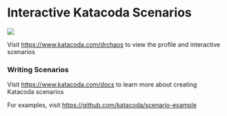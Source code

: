 # Interactive Katacoda Scenarios

[![](http://shields.katacoda.com/katacoda/drchaos/count.svg)](https://www.katacoda.com/drchaos "Get your profile on Katacoda.com")

Visit https://www.katacoda.com/drchaos to view the profile and interactive scenarios

### Writing Scenarios
Visit https://www.katacoda.com/docs to learn more about creating Katacoda scenarios

For examples, visit https://github.com/katacoda/scenario-example
